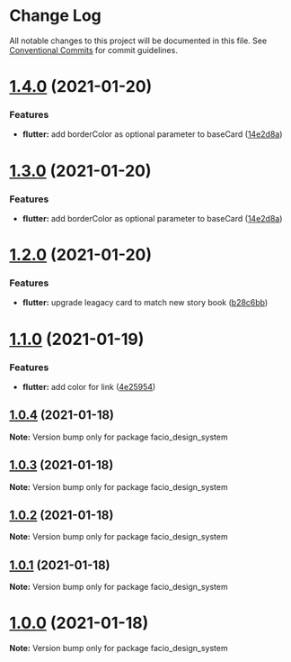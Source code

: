 # Change Log

All notable changes to this project will be documented in this file.
See [Conventional Commits](https://conventionalcommits.org) for commit guidelines.

# [1.4.0](https://github.com/FacioCode/design/compare/v1.2.0...v1.4.0) (2021-01-20)


### Features

* **flutter:** add borderColor as optional parameter to baseCard ([14e2d8a](https://github.com/FacioCode/design/commit/14e2d8ab9a00b579b384c8e9ca887bddc01b7cf4))





# [1.3.0](https://github.com/FacioCode/design/compare/v1.2.0...v1.3.0) (2021-01-20)


### Features

* **flutter:** add borderColor as optional parameter to baseCard ([14e2d8a](https://github.com/FacioCode/design/commit/14e2d8ab9a00b579b384c8e9ca887bddc01b7cf4))





# [1.2.0](https://github.com/FacioCode/design/compare/v1.1.0...v1.2.0) (2021-01-20)


### Features

* **flutter:** upgrade leagacy card to match new story book ([b28c6bb](https://github.com/FacioCode/design/commit/b28c6bbe2c68e3acac99394c8bbfc577cd3aaf5e))





# [1.1.0](https://github.com/FacioCode/design/compare/v1.0.4...v1.1.0) (2021-01-19)


### Features

* **flutter:** add color for link ([4e25954](https://github.com/FacioCode/design/commit/4e25954e6b01fbe8728d5832e6c3824be8346d75))





## [1.0.4](https://github.com/FacioCode/design/compare/v1.0.3...v1.0.4) (2021-01-18)

**Note:** Version bump only for package facio_design_system





## [1.0.3](https://github.com/FacioCode/design/compare/v1.0.2...v1.0.3) (2021-01-18)

**Note:** Version bump only for package facio_design_system





## [1.0.2](https://github.com/FacioCode/design/compare/v1.0.1...v1.0.2) (2021-01-18)

**Note:** Version bump only for package facio_design_system





## [1.0.1](https://github.com/FacioCode/design/compare/v1.0.0...v1.0.1) (2021-01-18)

**Note:** Version bump only for package facio_design_system





# [1.0.0](https://github.com/FacioCode/design/compare/v0.34.5...v1.0.0) (2021-01-18)

**Note:** Version bump only for package facio_design_system

